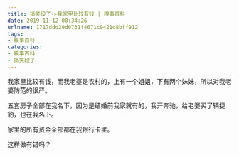 ```yaml
---
title: 搞笑段子->我家里比较有钱 | 糗事百科
date: 2019-11-12 00:34:26
urlname: 1717ddd29d0731f4671c9421d8bff912
tags: 
- 糗事百科
categories:
- 糗事百科
- 搞笑段子
---
```

我家里比较有钱，而我老婆是农村的，上有一个姐姐，下有两个妹妹，所以对我老婆防范的很严。

五套房子全部在我名下，因为是结婚前我家就有的，我开奔驰，给老婆买了辆捷豹，也在我名下。

家里的所有资金全部都在我银行卡里。

这样做有错吗？


